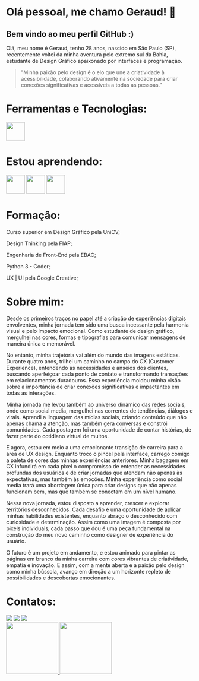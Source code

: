 # Olá pessoal, me chamo Geraud! 👋
## Bem vindo ao meu perfil GitHub :)

Olá, meu nome é Geraud, tenho 28 anos, nascido em São Paulo (SP), recentemente voltei da minha aventura pelo extremo sul da Bahia, estudante de Design Gráfico apaixonado por interfaces e programação.

> "Minha paixão pelo design é o elo que une a criatividade à acessibilidade, colaborando ativamente na sociedade para criar conexões significativas e acessíveis a todas as pessoas.”
>


# Ferramentas e Tecnologias:
<div>
<img src="https://cdn.jsdelivr.net/gh/devicons/devicon/icons/git/git-original.svg" width="50" height="50"/>
</div>

# Estou aprendendo:
<div>
<img src="https://cdn.jsdelivr.net/gh/devicons/devicon/icons/react/react-original.svg" width="50" height="50" />
<img src="https://cdn.jsdelivr.net/gh/devicons/devicon/icons/java/java-original.svg" width="50" height="50" />
<img src="https://cdn.jsdelivr.net/gh/devicons/devicon/icons/python/python-original.svg" width="50" height="50" />
</div>

# Formação:
<div>
	
Curso superior em Design Gráfico pela UniCV;

Design Thinking pela FIAP;

Engenharia de Front-End pela EBAC;

Python 3 - Coder;

UX | UI pela Google Creative;

</div>

# Sobre mim:

<div>
Desde os primeiros traços no papel até a criação de experiências digitais envolventes, minha jornada tem sido uma busca incessante pela harmonia visual e pelo impacto emocional. Como estudante de design gráfico, mergulhei nas cores, formas e tipografias para comunicar mensagens de maneira única e memorável.

No entanto, minha trajetória vai além do mundo das imagens estáticas. Durante quatro anos, trilhei um caminho no campo do CX (Customer Experience), entendendo as necessidades e anseios dos clientes, buscando aperfeiçoar cada ponto de contato e transformando transações em relacionamentos duradouros. Essa experiência moldou minha visão sobre a importância de criar conexões significativas e impactantes em todas as interações.

Minha jornada me levou também ao universo dinâmico das redes sociais, onde como social media, mergulhei nas correntes de tendências, diálogos e virais. Aprendi a linguagem das mídias sociais, criando conteúdo que não apenas chama a atenção, mas também gera conversas e constrói comunidades. Cada postagem foi uma oportunidade de contar histórias, de fazer parte do cotidiano virtual de muitos.

E agora, estou em meio a uma emocionante transição de carreira para a área de UX design. Enquanto troco o pincel pela interface, carrego comigo a paleta de cores das minhas experiências anteriores. Minha bagagem em CX infundirá em cada pixel o compromisso de entender as necessidades profundas dos usuários e de criar jornadas que atendam não apenas às expectativas, mas também às emoções. Minha experiência como social media trará uma abordagem única para criar designs que não apenas funcionam bem, mas que também se conectam em um nível humano.

Nessa nova jornada, estou disposto a aprender, crescer e explorar territórios desconhecidos. Cada desafio é uma oportunidade de aplicar minhas habilidades existentes, enquanto abraço o desconhecido com curiosidade e determinação. Assim como uma imagem é composta por pixels individuais, cada passo que dou é uma peça fundamental na construção do meu novo caminho como designer de experiência do usuário.

O futuro é um projeto em andamento, e estou animado para pintar as páginas em branco da minha carreira com cores vibrantes de criatividade, empatia e inovação. E assim, com a mente aberta e a paixão pelo design como minha bússola, avanço em direção a um horizonte repleto de possibilidades e descobertas emocionantes.

</div>

# Contatos:

<div>
<a href = "mailto:geraud.pereira@hotmil.com"><img src="https://img.shields.io/badge/Gmail-D14836?style=for-the-badge&logo=gmail&logoColor=white" target="_blank"></a>
<a href="https://www.linkedin.com/in/geraudoliveira/" target="_blank"><img src="https://img.shields.io/badge/-LinkedIn-%230077B5?style=for-the-badge&logo=linkedin&logoColor=white" target="_blank"></a>   
<a href="https://instagram.com/isthatgeraud/" target="_blank"><img src="https://img.shields.io/badge/-Instagram-%23E4405F?style=for-the-badge&logo=instagram&logoColor=white" target="_blank"></a>
</div>

<div>
<a href="https://github.com/geraud01">
<img height="140em" src="https://github-readme-stats.vercel.app/api/top-langs/?username=geraud01&layout=compact&langs_count=7&theme=dracula"/>
<img height="140em" src="https://github-readme-stats.vercel.app/api?username=geraud01&show_icons=true&theme=dracula&include_all_commits=true&count_private=true"/>
</div>


